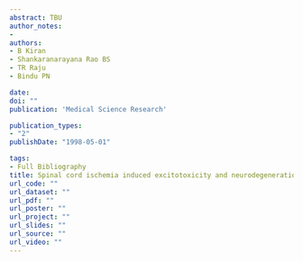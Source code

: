 ```yaml
---
abstract: TBU
author_notes:
- 
authors:
- B Kiran
- Shankaranarayana Rao BS
- TR Raju
- Bindu PN

date: 
doi: ""
publication: 'Medical Science Research'

publication_types:
- "2"
publishDate: "1998-05-01"

tags:
- Full Bibliography
title: Spinal cord ischemia induced excitotoxicity and neurodegeneration - attenuation by (-) deprenyl and magnesium sulfate
url_code: ""
url_dataset: ""
url_pdf: ""
url_poster: ""
url_project: ""
url_slides: ""
url_source: ""
url_video: ""
---
```

